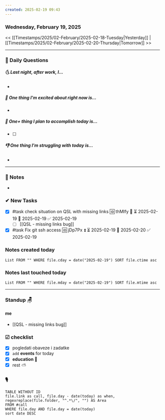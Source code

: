 ```yaml
---
created: 2025-02-19 09:43
---
```

### Wednesday, February 19, 2025

<< [[Timestamps/2025/02-February/2025-02-18-Tuesday|Yesterday]] | [[Timestamps/2025/02-February/2025-02-20-Thursday|Tomorrow]] >>

___
### 📅 Daily Questions
##### 🌜 **Last night, after work, I...**
- 

##### 🙌 **One thing I'm excited about right now is...**
- 

##### 🚀 **One+ thing I plan to accomplish today is...**
- [ ] 

##### 👎 **One thing I'm struggling with today is...**
- 

---
### 📝 Notes
- 
### ✔ New Tasks
- [x] #task check situation on QSL with missing links 🆔 thMlfy 🔼 ⏳ 2025-02-19 📅 2025-02-19 ✅ 2025-02-19
	- [ ] [[QSL - missing links bug]]
- [x] #task Fix git ssh access 🆔 jDp7Px ⏫ ⏳ 2025-02-19 📅 2025-02-20 ✅ 2025-02-19

### Notes created today
```dataview
List FROM "" WHERE file.cday = date("2025-02-19") SORT file.ctime asc
```

### Notes last touched today
```dataview
List FROM "" WHERE file.mday = date("2025-02-19") SORT file.mtime asc
`````
___
### Standup 🪑

#### me 
- [[QSL - missing links bug]]

### ☑ checklist
- [x] pogledati  obaveze i zadatke
- [x] `add` **events** for today
- [x] **education 🎒**
- [x] rest ⛅ 

### 🎙
```dataview
TABLE WITHOUT ID
file.link as call, file.day - date(today) as when, regexreplace(file.folder, "^.*\/", "") AS Area
FROM #call
WHERE file.day AND file.day = date(today)
sort date DESC
```
